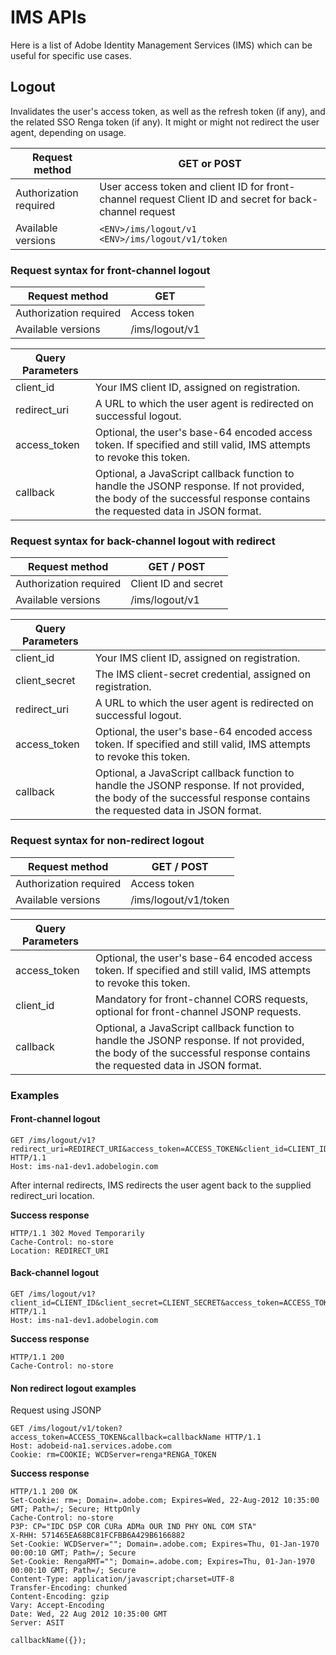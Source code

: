 # IMS APIs

Here is a list of Adobe Identity Management Services (IMS) which can be useful for specific use cases.

## Logout

Invalidates the user's access token, as well as the refresh token (if any), and the related SSO Renga token (if any). It might or might not redirect the user agent, depending on usage.

Request method | GET or POST
---- | ----
Authorization required | User access token and client ID for front-channel request Client ID and secret for back-channel request
Available versions | `<ENV>/ims/logout/v1`  `<ENV>/ims/logout/v1/token`

### Request syntax for front-channel logout

Request method | GET
---- | ----
Authorization required | Access token
Available versions | <ENV>/ims/logout/v1

Query Parameters | |      
---- | ----
client_id | Your IMS client ID, assigned on registration.
redirect_uri | A URL to which the user agent is redirected on successful logout.
access_token | Optional, the user's base-64 encoded access token. If specified and still valid, IMS attempts to revoke this token.
callback | Optional, a JavaScript callback function to handle the JSONP response. If not provided, the body of the successful response contains the requested data in JSON format.

### Request syntax for back-channel logout with redirect

Request method | GET / POST
---- | ----
Authorization required | Client ID and secret
Available versions | <ENV>/ims/logout/v1

Query Parameters | |      
---- | ----
client_id | Your IMS client ID, assigned on registration.
client_secret | The IMS client-secret credential, assigned on registration.
redirect_uri | A URL to which the user agent is redirected on successful logout.
access_token | Optional, the user's base-64 encoded access token. If specified and still valid, IMS attempts to revoke this token.
callback | Optional, a JavaScript callback function to handle the JSONP response. If not provided, the body of the successful response contains the requested data in JSON format.

### Request syntax for non-redirect logout

Request method | GET / POST
---- | ----
Authorization required | Access token
Available versions | <ENV>/ims/logout/v1/token

Query Parameters | |
---- | ----
access_token | Optional, the user's base-64 encoded access token. If specified and still valid, IMS attempts to revoke this token.
client_id | 	Mandatory for front-channel CORS requests, optional for front-channel JSONP requests.
callback | Optional, a JavaScript callback function to handle the JSONP response. If not provided, the body of the successful response contains the requested data in JSON format.

### Examples

#### Front-channel logout
```
GET /ims/logout/v1?redirect_uri=REDIRECT_URI&access_token=ACCESS_TOKEN&client_id=CLIENT_ID HTTP/1.1
Host: ims-na1-dev1.adobelogin.com

```
After internal redirects, IMS redirects the user agent back to the supplied redirect_uri location.

**Success response**
```
HTTP/1.1 302 Moved Temporarily
Cache-Control: no-store
Location: REDIRECT_URI
```

#### Back-channel logout
```
GET /ims/logout/v1?client_id=CLIENT_ID&client_secret=CLIENT_SECRET&access_token=ACCESS_TOKEN HTTP/1.1
Host: ims-na1-dev1.adobelogin.com
```
**Success response**
```
HTTP/1.1 200
Cache-Control: no-store
```

#### Non redirect logout examples

Request using JSONP
```
GET /ims/logout/v1/token?access_token=ACCESS_TOKEN&callback=callbackName HTTP/1.1
Host: adobeid-na1.services.adobe.com
Cookie: rm=COOKIE; WCDServer=renga*RENGA_TOKEN
```
**Success response**
```
HTTP/1.1 200 OK
Set-Cookie: rm=; Domain=.adobe.com; Expires=Wed, 22-Aug-2012 10:35:00 GMT; Path=/; Secure; HttpOnly
Cache-Control: no-store
P3P: CP="IDC DSP COR CURa ADMa OUR IND PHY ONL COM STA"
X-RHH: 571465EA68BC81FCFBB6A429B6166882
Set-Cookie: WCDServer=""; Domain=.adobe.com; Expires=Thu, 01-Jan-1970 00:00:10 GMT; Path=/; Secure
Set-Cookie: RengaRMT=""; Domain=.adobe.com; Expires=Thu, 01-Jan-1970 00:00:10 GMT; Path=/; Secure
Content-Type: application/javascript;charset=UTF-8
Transfer-Encoding: chunked
Content-Encoding: gzip
Vary: Accept-Encoding
Date: Wed, 22 Aug 2012 10:35:00 GMT
Server: ASIT
 
callbackName({});
```
